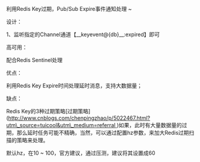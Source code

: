利用Redis Key过期，Pub/Sub Expire事件通知处理 ~

设计：

1、监听指定的Channel通道【\_\_keyevent@{db}\_\_:expired】即可

高可用：

配合Redis Sentinel处理

优点：

利用Redis Key Expire时间处理延时消息，支持大数据量；

缺点：

Redis Key的3种过期策略\[过期策略\]\([http://www.cnblogs.com/chenpingzhao/p/5022467.html?utm\_source=tuicool&utm\_medium=referral ](https://www.gitbook.com/book/liaomengge1/rpc/edit#/edit/master/chang-jian-de-xiang-mu-she-ji/yan-shi-ren-wu-chu-li/mq-dledlq.md?_k=zo8z3i "abc")\)如果，此时有大量数据量的过期，那么延时任务可能不精确，当然，可以通过配置hz参数，来加大Redis过期扫描的策略来处理。

默认hz，在10 ~ 100，官方建议，通过压测，建议将其设置成60

